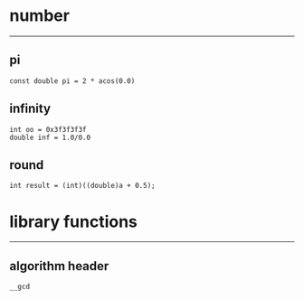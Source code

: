 
# number
---------
## pi 	
	const double pi = 2 * acos(0.0)
## infinity
	int oo = 0x3f3f3f3f
	double inf = 1.0/0.0
## round
	int result = (int)((double)a + 0.5); 

# library functions
-------------------
## algorithm header
	__gcd



